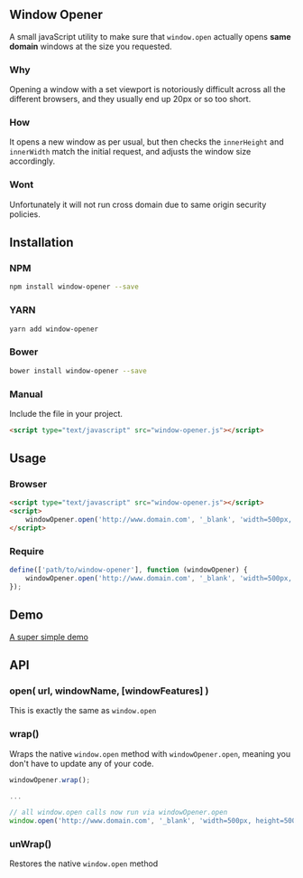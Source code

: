 ## Window Opener

A small javaScript utility to make sure that `window.open` actually opens **same domain** windows at the size you requested.

### Why

Opening a window with a set viewport is notoriously difficult across all the different browsers, and they usually end up 20px or so too short.

### How

It opens a new window as per usual, but then checks the `innerHeight` and `innerWidth` match the initial request, and adjusts the window size accordingly.

### Wont

Unfortunately it will not run cross domain due to same origin security policies.

## Installation  
### NPM
````bash
npm install window-opener --save
````
### YARN
````bash
yarn add window-opener
````
### Bower
````bash
bower install window-opener --save
````
### Manual
Include the file in your project.
````html
<script type="text/javascript" src="window-opener.js"></script>
````

## Usage

### Browser
````html
<script type="text/javascript" src="window-opener.js"></script>
<script>
    windowOpener.open('http://www.domain.com', '_blank', 'width=500px, height=500px');
</script>

````

### Require
````javascript
define(['path/to/window-opener'], function (windowOpener) {
    windowOpener.open('http://www.domain.com', '_blank', 'width=500px, height=500px');
});

````

## Demo
[A super simple demo](demo/index.html)

## API

### open( url, windowName, [windowFeatures] )
This is exactly the same as `window.open`

### wrap()
Wraps the native `window.open` method with `windowOpener.open`, meaning you don't have to update any of your code.

````javascript
windowOpener.wrap();

...

// all window.open calls now run via windowOpener.open
window.open('http://www.domain.com', '_blank', 'width=500px, height=500px');


````

### unWrap()
Restores the native `window.open` method


